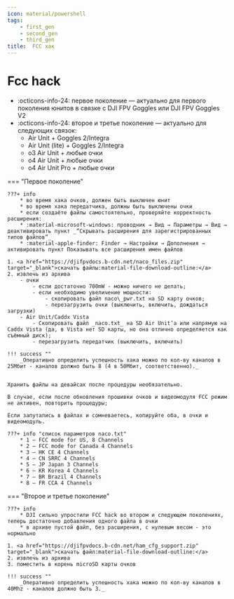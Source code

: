 ```yaml
---
icon: material/powershell
tags:
    - first_gen
    - second_gen
    - third_gen
title:  FCC хак
---
```

# Fcc hack

* :octicons-info-24: первое поколение &mdash; актуально для первого поколения юнитов в связке с DJI FPV Goggles или DJI FPV Goggles V2
* :octicons-info-24: второе и третье поколение — актуально для следующих связок:
    - Air Unit + Goggles 2/Integra
    - Air Unit (lite) + Goggles 2/Integra
    - o3 Air Unit + любые очки
    - o4 Air Unit + любые очки
    - o4 Air Unit Pro + любые очки

=== "Первое поколение"
    
    
    ???+ info
        * во время хака очков, должен быть выключен юнит
        * во время хака передатчика, должны быть выключены очки
        * если создаёте файлы самостоятельно, проверяйте корректность расширения:
        * :material-microsoft-windows: проводник → Вид → Параметры → Вид → деактивировать пункт _“Скрывать расширения для зарегистрированных типов файлов”_
        * :material-apple-finder: Finder → Настройки → Дополнения → активировать пункт Показывать все расширения имен файлов

    1. <a href="https://djifpvdocs.b-cdn.net/naco_files.zip" target="_blank">скачать файлы:material-file-download-outline:</a>
    2. извлечь из архива
        - oчки
            - если достаточно 700mW - можно ничего не делать;
            - если необходимо увеличение мощности:
                - скопировать файл naco\_pwr.txt на SD карту очков;
                - перезагрузить очки (выключить, включить, дождаться загрузки)
        - Air Unit/Caddx Vista
            - Скопировать файл _naco.txt_ на SD Air Unit’а или напрямую на Caddx Vista (да, в Vista нет SD карты, но она отлично определяется как съёмный диск);
            - перезагрузить передатчик (выключить, включить)

    !!! success ""
        _Оперативно определить успешность хака можно по кол-ву каналов в 25Мбит - каналов должно быть 8 (4 в 50Мбит, соответственно)._


    Хранить файлы на девайсах после процедуры необязательно.

    В случае, если после обновления прошивки очков и видеомодуля FCC режим не активен, повторить процедуры;

    Если запутались в файлах и сомневаетесь, копируйте оба, в очки и видеомодуль.

    ???+ info "список параметров naco.txt"
        * 1 – FCC mode for US, 8 Channels
        * 2 – FCC mode for Canada 4 Channels
        * 3 – HK CE 4 Channels
        * 4 – CN SRRC 4 Channels
        * 5 – JP Japan 3 Channels
        * 6 – KR Korea 4 Channels
        * 7 – BR Brazil 4 Channels
        * 8 – FR CCA 4 Channels

=== "Второе и третье поколение"
    
    ???+ info
        * DJI сильно упростили FCC hack во втором и следующем поколениях, теперь достаточно добавления одного файла в очки
        * в архиве пустой файл, без расширения, с нулевым весом - это нормально

    1. <a href="https://djifpvdocs.b-cdn.net/ham_cfg_support.zip" target="_blank">скачать файл:material-file-download-outline:</a>
    2. извлечь из архива
    3. поместить в корень microSD карты очков

    !!! success ""
        _Оперативно определить успешность хака можно по кол-ву каналов в 40Mhz - каналов должно быть 3._